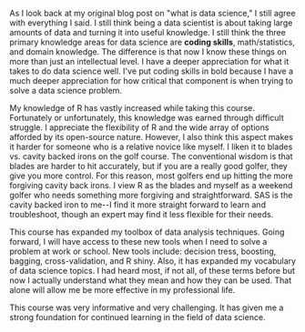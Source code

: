 As I look back at my original blog post on "what is data science," I still agree with everything I said. I still think being a data scientist is about taking large amounts of data and turning it into useful knowledge. I still think the three primary knowledge areas for data science are **coding skills**, math/statistics, and domain knowledge. The difference is that now I know these things on more than just an intellectual level. I have a deeper appreciation for what it takes to do data science well. I've put coding skills in bold because I have a much deeper appreciation for how critical that component is when trying to solve a data science problem.

My knowledge of R has vastly increased while taking this course. Fortunately or unfortunately, this knowledge was earned through difficult struggle. I appreciate the flexibility of R and the wide array of options afforded by its open-source nature. However, I also think this aspect makes it harder for someone who is a relative novice like myself. I liken it to blades vs. cavity backed irons on the golf course. The conventional wisdom is that blades are harder to hit accurately, but if you are a really good golfer, they give you more control. For this reason, most golfers end up hitting the more forgiving cavity back irons. I view R as the blades and myself as a weekend golfer who needs something more forgiving and straightforward. SAS is the cavity backed iron to me--I find it more straight forward to learn and troubleshoot, though an expert may find it less flexible for their needs.

This course has expanded my toolbox of data analysis techniques. Going forward, I will have access to these new tools when I need to solve a problem at work or school. New tools include: decision tress, boosting, bagging, cross-validation, and R shiny. Also, it has expanded my vocabulary of data science topics. I had heard most, if not all, of these terms before but now I actually understand what they mean and how they can be used. That alone will allow me be more effective in my professional life.

This course was very informative and very challenging. It has given me a strong foundation for continued learning in the field of data science.
